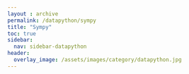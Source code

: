 ```yaml
---
layout : archive
permalink: /datapython/sympy
title: "Sympy"
toc: true
sidebar:
  nav: sidebar-datapython
header:
  overlay_image: /assets/images/category/datapython.jpg
---
```

